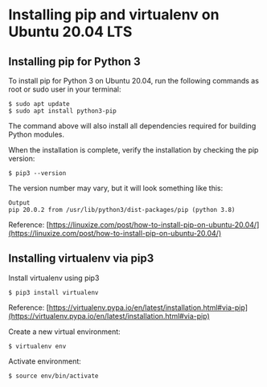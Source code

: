 # Installing pip and virtualenv on Ubuntu 20.04 LTS

## Installing pip for Python 3

To install pip for Python 3 on Ubuntu 20.04, run the following commands as root or sudo user in your terminal:
```
$ sudo apt update
$ sudo apt install python3-pip
```

The command above will also install all dependencies required for building Python modules.

When the installation is complete, verify the installation by checking the pip version:
```
$ pip3 --version
```

The version number may vary, but it will look something like this:
```
Output
pip 20.0.2 from /usr/lib/python3/dist-packages/pip (python 3.8)
```

Reference: [https://linuxize.com/post/how-to-install-pip-on-ubuntu-20.04/](https://linuxize.com/post/how-to-install-pip-on-ubuntu-20.04/)

## Installing virtualenv via pip3

Install virtualenv using pip3
```
$ pip3 install virtualenv
```

Reference: [https://virtualenv.pypa.io/en/latest/installation.html#via-pip](https://virtualenv.pypa.io/en/latest/installation.html#via-pip)

Create a new virtual environment:
```
$ virtualenv env
```

Activate environment:
```
$ source env/bin/activate
```
